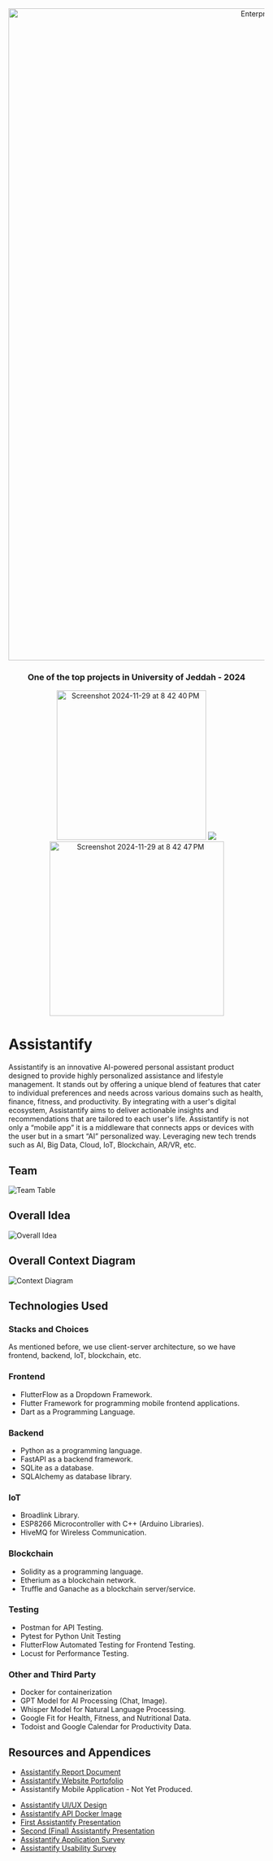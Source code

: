 <div align="center">
  <img width="1282" alt="Enterpneurship and Best Projects University Event Banner" src="https://github.com/user-attachments/assets/c9513b5d-1a2e-4b2d-908c-f86c46c32c72" />
  <h3>One of the top projects in University of Jeddah - 2024</h3>
  <div>
    <img width="294" alt="Screenshot 2024-11-29 at 8 42 40 PM" src="https://github.com/user-attachments/assets/cb48ba4b-6fac-4378-9416-ff90480551fc" />
    <img src="https://github.com/user-attachments/assets/3c4f5824-80d3-4e84-a495-20bd83640650" />
    <img width="343" alt="Screenshot 2024-11-29 at 8 42 47 PM" src="https://github.com/user-attachments/assets/0c2a02e6-a167-4a6b-9b39-c151e8ff18f7" />
  </div>
</div>

# Assistantify 
Assistantify is an innovative AI-powered personal assistant product designed to provide highly personalized assistance and lifestyle management. It stands out by offering a unique blend of features that cater to individual preferences and needs across various domains such as health, finance, fitness, and productivity. By integrating with a user's digital ecosystem, Assistantify aims to deliver actionable insights and recommendations that are tailored to each user's life. Assistantify is not only a “mobile app” it is a middleware that connects apps or devices with the user but in a smart “AI” personalized way. Leveraging new tech trends such as AI, Big Data, Cloud, IoT, Blockchain, AR/VR, etc.

## Team
![Team Table](https://github.com/user-attachments/assets/0ec0008a-180a-4f2e-969b-2d5d27531013)

## Overall Idea

![Overall Idea](https://github.com/AnmarHani/Assistantify/assets/76432762/03b3a1b5-fb72-4fed-9d1e-607623946134)

## Overall Context Diagram

![Context Diagram](https://github.com/user-attachments/assets/1a050f53-0c0b-4fb1-a953-f79257c71c64)


## Technologies Used
### Stacks and Choices
As mentioned before, we use client-server architecture, so we have frontend, backend, IoT, blockchain, etc.

### Frontend
-	FlutterFlow as a Dropdown Framework.
-	Flutter Framework for programming mobile frontend applications.
-	Dart as a Programming Language.
### Backend
- Python as a programming language.
- FastAPI as a backend framework.
- SQLite as a database.
- SQLAlchemy as database library.
### IoT
- Broadlink Library.
- ESP8266 Microcontroller with C++ (Arduino Libraries).
- HiveMQ for Wireless Communication.
### Blockchain
-	Solidity as a programming language.
-	Etherium as a blockchain network.
-	Truffle and Ganache as a blockchain server/service.
### Testing
-	Postman for API Testing.
-	Pytest for Python Unit Testing
-	FlutterFlow Automated Testing for Frontend Testing.
-	Locust for Performance Testing.
### Other and Third Party
-	Docker for containerization
-	GPT Model for AI Processing (Chat, Image).
-	Whisper Model for Natural Language Processing.
-	Google Fit for Health, Fitness, and Nutritional Data.
-	Todoist and Google Calendar for Productivity Data.

## Resources and Appendices
- [Assistantify Report Document](https://drive.google.com/file/d/1vPKCSpOyrotmcOq4Kka363s3UPwBxtoO/view?usp=sharing)
- [Assistantify Website Portofolio](https://orchid-guests-837422.framer.app/)
- Assistantify Mobile Application - Not Yet Produced.
<!-- https://app.flutterflow.io/share/assistentify-b1d861 -->
- [Assistantify UI/UX Design](https://www.figma.com/design/8URmvkc1i4al4VVC1VRi77/M%26A?node-id=633-3262&t=RPuHQ154oMqLt1LM-1)
- [Assistantify API Docker Image](https://hub.docker.com/repository/docker/anmarhani/atn_api_gateway/general)
- [First Assistantify Presentation](https://docs.google.com/presentation/d/107feGcTtZRH_q4gXdaBesl2loShJhqCV/edit?usp=sharing&ouid=115724437142488427456&rtpof=true&sd=true)
- [Second (Final) Assistantify Presentation](https://docs.google.com/presentation/d/1McegLnl1DtmfDhiX4X2cGZCq88Xtx_Bq/edit?usp=sharing&ouid=115724437142488427456&rtpof=true&sd=true)
- [Assistantify Application Survey](https://forms.gle/4HGKcA39EcpDMyUr8)
- [Assistantify Usability Survey](https://forms.gle/3QXQin5VtkVKkpMcA)
